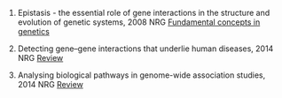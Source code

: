 1. Epistasis - the essential role of gene interactions in the structure and evolution of genetic systems, 2008 NRG 
[Fundamental concepts in genetics](http://www.nature.com/nrg/journal/v9/n11/full/nrg2452.html)

2. Detecting gene–gene interactions that underlie human diseases, 2014 NRG [Review](http://www.nature.com/nrg/journal/v15/n1/full/nrg3627.html)

3. Analysing biological pathways in genome-wide association studies, 2014 NRG [Review](http://www.nature.com/nrg/journal/v15/n11/full/nrg3747.html)


